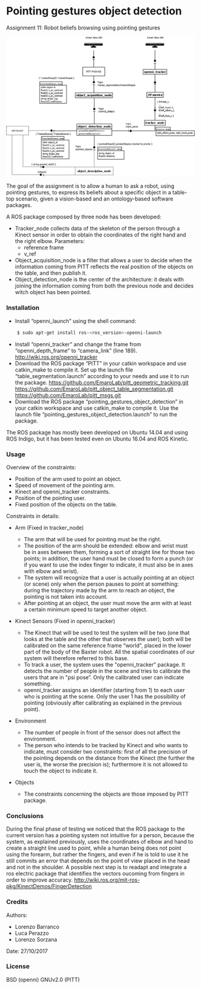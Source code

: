 # Pointing gestures object detection
  Assignment 11: Robot beliefs browsing using pointing gestures

[![N|Solid](https://github.com/LBarranco/pointing_gestures_object_detection/blob/master/Pointing%20gesture%20object%20detection%20architecture.png?raw=true)](https://nodesource.com/products/nsolid)

The goal of the assignment is to allow a human to ask a robot, using pointing gestures, to express its beliefs about a specific object in a table-top scenario, given a vision-based and an ontology-based software packages.

A ROS package composed by three node has been developed:


  - Tracker_node collects data of the skeleton of the person through a Kinect sensor in order to obtain the coordinates of the right hand and the right elbow.
Parameters: 
    - reference frame
    - v_ref
- Object_acquisition_node is a filter that allows a user to decide when the information coming from PITT reflects the real position of the objects on the table, and then publish it.
- Object_detection_node is the center of the architecture: it deals with joining the information coming from both the previous node and decides witch object has been pointed.


### Installation

- Install “openni_launch” using the shell command:
```sh
    $ sudo apt-get install ros-<ros_version>-openni-launch
```
- Install “openni_tracker” and change the frame from “openni_depth_frame” to “camera_link” (line 189).
http://wiki.ros.org/openni_tracker
- Download the ROS package “PITT” in your catkin workspace and use catkin_make to compile it. Set up the launch file “table_segmentation.launch” according to your needs and use it to run the package.
https://github.com/EmaroLab/pitt_geometric_tracking.git
https://github.com/EmaroLab/pitt_object_table_segmentation.git
https://github.com/EmaroLab/pitt_msgs.git
- Download the ROS package “pointing_gestures_object_detection” in your catkin workspace and use catkin_make to compile it. 
Use the launch file “pointing_gestures_object_detection.launch” to run the package.

The ROS package has mostly been developed on Ubuntu 14.04 and using ROS Indigo, but it has been tested even on Ubuntu 16.04 and ROS Kinetic.

### Usage

Overview of the constraints:
- Position of the arm used to point an object.
- Speed of movement of the pointing arm.
- Kinect and openni_tracker constraints.
- Position of the pointing user.
- Fixed position of the objects on the table.

Constraints in details:
- Arm (Fixed in tracker_node)
    - The arm that will be used for pointing must be the right.
    - The position of the arm should be extended: elbow and wrist must be in axes between them, forming a sort of straight line for those two points; in addition, the user hand must be closed to form a punch (or if you want to use the index finger to indicate, it must also be in axes with elbow and wrist).
    - The system will recognize that a user is actually pointing at an object (or scene) only when the person pauses to point at something: during the trajectory made by the arm to reach an object, the pointing is not taken into account.
    - After pointing at an object, the user must move the arm with at least a certain minimum speed to target another object.

- Kinect Sensors (Fixed in openni_tracker)
    - The Kinect that will be used to test the system will be two (one that looks at the table and the other that observes the user); both will be calibrated on the same reference frame “world", placed in the lower part of the body of the Baxter robot. All the spatial coordinates of our system will therefore referred to this base.
    - To track a user, the system uses the "openni_tracker" package. It detects the number of people in the scene and tries to calibrate the users that are in "psi pose”. Only the calibrated user can indicate something.
    - openni_tracker assigns an identifier (starting from 1) to each user who is pointing at the scene. Only the user 1 has the possibility of pointing (obviously after calibrating as explained in the previous point).

- Environment 
    - The number of people in front of the sensor does not affect the environment.
    - The person who intends to be tracked by Kinect and who wants to indicate, must consider two constraints: first of all the precision of the pointing depends on the distance from the Kinect (the further the user is, the worse the precision is); furthermore it is not allowed to touch the object to indicate it.

- Objects
    - The constraints concerning the objects are those imposed by PITT package.

### Conclusions

During the final phase of testing we noticed that the ROS package to the current version has a pointing system not intuitive for a person, because the system, as explained previously, uses the coordinates of elbow and hand to create a straight line used to point, while a human being does not point using the forearm, but rather the fingers, and even if he is told to use it he still commits an error that depends on the point of view placed in the head and not in the shoulder.
A possible next step is to readapt and integrate a ros electric package that identifies the vectors oucoming from fingers in order to improve accuracy.
http://wiki.ros.org/mit-ros-pkg/KinectDemos/FingerDetection

### Credits

Authors:
- Lorenzo Barranco
- Luca Perazzo
- Lorenzo Sorzana

Date: 27/10/2017

### License
BSD (openni)
GNUv2.0	(PITT)	



